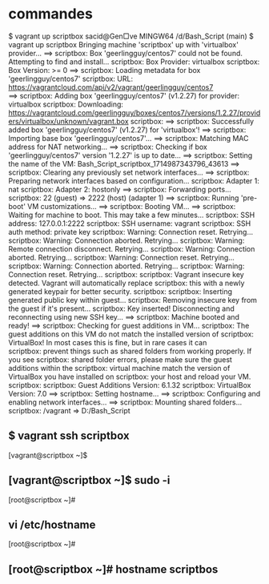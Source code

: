 # commandes

$ vagrant up scriptbox
sacid@Gen□ve MINGW64 /d/Bash_Script (main)
$ vagrant up scriptbox
Bringing machine 'scriptbox' up with 'virtualbox' provider...
==> scriptbox: Box 'geerlingguy/centos7' could not be found. Attempting to find and install...
    scriptbox: Box Provider: virtualbox
    scriptbox: Box Version: >= 0
==> scriptbox: Loading metadata for box 'geerlingguy/centos7'
    scriptbox: URL: <https://vagrantcloud.com/api/v2/vagrant/geerlingguy/centos7>  
==> scriptbox: Adding box 'geerlingguy/centos7' (v1.2.27) for provider: virtualbox
    scriptbox: Downloading: <https://vagrantcloud.com/geerlingguy/boxes/centos7/versions/1.2.27/providers/virtualbox/unknown/vagrant.box>
    scriptbox:
==> scriptbox: Successfully added box 'geerlingguy/centos7' (v1.2.27) for 'virtualbox'!
==> scriptbox: Importing base box 'geerlingguy/centos7'...
==> scriptbox: Matching MAC address for NAT networking...
==> scriptbox: Checking if box 'geerlingguy/centos7' version '1.2.27' is up to date...
==> scriptbox: Setting the name of the VM: Bash_Script_scriptbox_1714987343796_43613
==> scriptbox: Clearing any previously set network interfaces...
==> scriptbox: Preparing network interfaces based on configuration...
    scriptbox: Adapter 1: nat
    scriptbox: Adapter 2: hostonly
==> scriptbox: Forwarding ports...
    scriptbox: 22 (guest) => 2222 (host) (adapter 1)
==> scriptbox: Running 'pre-boot' VM customizations...
==> scriptbox: Booting VM...
==> scriptbox: Waiting for machine to boot. This may take a few minutes...
    scriptbox: SSH address: 127.0.0.1:2222
    scriptbox: SSH username: vagrant
    scriptbox: SSH auth method: private key
    scriptbox: Warning: Connection reset. Retrying...
    scriptbox: Warning: Connection aborted. Retrying...
    scriptbox: Warning: Remote connection disconnect. Retrying...
    scriptbox: Warning: Connection aborted. Retrying...
    scriptbox: Warning: Connection reset. Retrying...
    scriptbox: Warning: Connection aborted. Retrying...
    scriptbox: Warning: Connection reset. Retrying...
    scriptbox:
    scriptbox: Vagrant insecure key detected. Vagrant will automatically replace
    scriptbox: this with a newly generated keypair for better security.
    scriptbox:
    scriptbox: Inserting generated public key within guest...
    scriptbox: Removing insecure key from the guest if it's present...
    scriptbox: Key inserted! Disconnecting and reconnecting using new SSH key...
==> scriptbox: Machine booted and ready!
==> scriptbox: Checking for guest additions in VM...
    scriptbox: The guest additions on this VM do not match the installed version
of
    scriptbox: VirtualBox! In most cases this is fine, but in rare cases it can  
    scriptbox: prevent things such as shared folders from working properly. If you see
    scriptbox: shared folder errors, please make sure the guest additions within
the
    scriptbox: virtual machine match the version of VirtualBox you have installed on
    scriptbox: your host and reload your VM.
    scriptbox:
    scriptbox: Guest Additions Version: 6.1.32
    scriptbox: VirtualBox Version: 7.0
==> scriptbox: Setting hostname...
==> scriptbox: Configuring and enabling network interfaces...
==> scriptbox: Mounting shared folders...
    scriptbox: /vagrant => D:/Bash_Script

## $ vagrant ssh scriptbox

[vagrant@scriptbox ~]$

## [vagrant@scriptbox ~]$ sudo -i

[root@scriptbox ~]#

## vi /etc/hostname

[root@scriptbox ~]#

## [root@scriptbox ~]# hostname scriptbos
